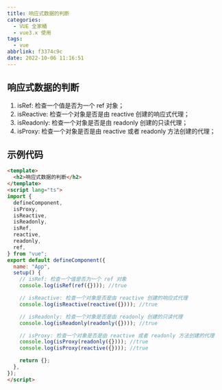 ```yaml
---
title: 响应式数据的判断
categories:
  - VUE 全家桶
  - vue3.x 使用
tags:
  - vue
abbrlink: f3374c9c
date: 2022-10-06 11:16:51
---
```


## 响应式数据的判断
1. isRef: 检查一个值是否为一个 ref 对象；
2. isReactive: 检查一个对象是否是由 reactive 创建的响应式代理；
3. isReadonly: 检查一个对象是否是由 readonly 创建的只读代理；
4. isProxy: 检查一个对象是否是由 reactive 或者 readonly 方法创建的代理；

## 示例代码
```HTML
<template>
  <h2>响应式数据的判断</h2>
</template>
<script lang="ts">
import {
  defineComponent,
  isProxy,
  isReactive,
  isReadonly,
  isRef,
  reactive,
  readonly,
  ref,
} from "vue";
export default defineComponent({
  name: "App",
  setup() {
    // isRef: 检查一个值是否为一个 ref 对象
    console.log(isRef(ref({}))); //true

    // isReactive: 检查一个对象是否是由 reactive 创建的响应式代理
    console.log(isReactive(reactive({}))); //true

    // isReadonly: 检查一个对象是否是由 readonly 创建的只读代理
    console.log(isReadonly(readonly({}))); //true

    // isProxy: 检查一个对象是否是由 reactive 或者 readonly 方法创建的代理
    console.log(isProxy(readonly({}))); //true
    console.log(isProxy(reactive({}))); //true

    return {};
  },
});
</script>
```